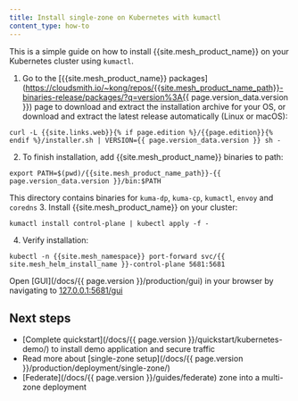 ```yaml
---
title: Install single-zone on Kubernetes with kumactl
content_type: how-to
---
```


This is a simple guide on how to install {{site.mesh_product_name}} on your Kubernetes cluster using `kumactl`.

1. Go to the [{{site.mesh_product_name}} packages](https://cloudsmith.io/~kong/repos/{{site.mesh_product_name_path}}-binaries-release/packages/?q=version%3A{{ page.version_data.version }})
   page to download and extract the installation archive for your OS, or download and extract the latest release automatically (Linux or macOS):
```shell
curl -L {{site.links.web}}{% if page.edition %}/{{page.edition}}{% endif %}/installer.sh | VERSION={{ page.version_data.version }} sh -
```
2. To finish installation, add {{site.mesh_product_name}} binaries to path:
```shell
export PATH=$(pwd)/{{site.mesh_product_name_path}}-{{ page.version_data.version }}/bin:$PATH
```
This directory contains binaries for `kuma-dp`, `kuma-cp`, `kumactl`, `envoy` and `coredns`
3. Install {{site.mesh_product_name}} on your cluster:
```shell
kumactl install control-plane | kubectl apply -f -
```
4. Verify installation:
```shell
kubectl -n {{site.mesh_namespace}} port-forward svc/{{ site.mesh_helm_install_name }}-control-plane 5681:5681
```
Open [GUI](/docs/{{ page.version }}/production/gui) in your browser by navigating to [127.0.0.1:5681/gui](http://127.0.0.1:5681/gui)

## Next steps
* [Complete quickstart](/docs/{{ page.version }}/quickstart/kubernetes-demo/) to install demo application and secure traffic
* Read more about [single-zone setup](/docs/{{ page.version }}/production/deployment/single-zone/)
* [Federate](/docs/{{ page.version }}/guides/federate) zone into a multi-zone deployment